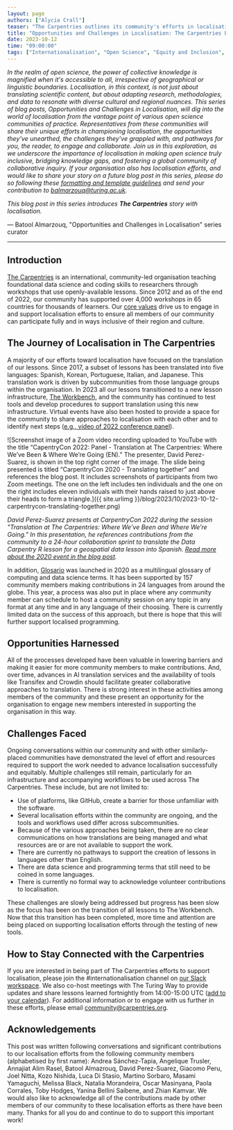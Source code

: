 ```yaml
---
layout: page
authors: ["Alycia Crall"]
teaser: "The Carpentries outlines its community's efforts in localisation."
title: "Opportunities and Challenges in Localisation: The Carpentries Perspective"
date: 2023-10-12
time: "09:00:00"
tags: ["Internationalisation", "Open Science", "Equity and Inclusion", "Engagement", "Community"]
---
```


_In the realm of open science, the power of collective knowledge is magnified when it's accessible to all, irrespective of geographical or linguistic boundaries. Localisation, in this context, is not just about translating scientific content, but about adapting research, methodologies, and data to resonate with diverse cultural and regional nuances. This series of blog posts, Opportunities and Challenges in Localisation, will dig into the world of localisation from the vantage point of various open science communities of practice. Representatives from these communities will share their unique efforts in championing localisation, the opportunities they've unearthed, the challenges they've grappled with, and pathways for you, the reader, to engage and collaborate. Join us in this exploration, as we underscore the importance of localisation in making open science truly inclusive, bridging knowledge gaps, and fostering a global community of collaborative inquiry. If your organisation also has localisation efforts, and would like to share your story on a future blog post in this series, please do so following these [formatting and template guidelines](https://docs.google.com/document/d/1LzjftRnD-BYZ-Xmg-UUkBfi5qKm0qi144BrVNeGS_WQ/edit#heading=h.foq8jruhiryr) and send your contribution to [balmarzouq@turing.ac.uk](mailto:balmarzouq@turing.ac.uk)._ 

_This blog post in this series introduces **The Carpentries** story with localisation._ 


— Batool Almarzouq, "Opportunities and Challenges in Localisation" series curator

-----------------------

## Introduction
[The Carpentries](https://carpentries.org/) is an international, community-led organisation teaching foundational data science and coding skills to researchers through workshops that use openly-available lessons. Since 2012 and as of the end of 2022, our community has supported over 4,000 workshops in 65 countries for thousands of learners. Our [core values](https://carpentries.org/values/) drive us to engage in and support localisation efforts to ensure all members of our community can participate fully and in ways inclusive of their region and culture.

## The Journey of Localisation in The Carpentries
A majority of our efforts toward localisation have focused on the translation of our lessons. Since 2017, a subset of lessons has been translated into five languages: Spanish, Korean, Portuguese, Italian, and Japanese. This translation work is driven by subcommunities from those language groups within the organisation. In 2023 all our lessons transitioned to a new lesson infrastructure, [The Workbench](https://carpentries.github.io/workbench/), and the community has continued to test tools and develop procedures to support translation using this new infrastructure. Virtual events have also been hosted to provide a space for the community to share approaches to localisation with each other and to identify next steps ([e.g., video of 2022 conference panel](https://www.youtube.com/watch?v=9zCrGda6p7Q)).

![Screenshot image of a Zoom video recording uploaded to YouTube with the title “CapentryCon 2022: Panel - Translation at The Carpentries: Where We’ve Been & Where We’re Going (EN).” The presenter, David Perez-Suarez, is shown in the top right corner of the image. The slide being presented is titled “CarpentryCon 2020 - Translating together” and references the blog post. It includes screenshots of participants from two Zoom meetings. The one on the left includes ten individuals and the one on the right includes eleven individuals with their hands raised to just above their heads to form a triangle.]({{ site.urlimg }}/blog/2023/10/2023-10-12-carpentrycon-translating-together.png)

*David Perez-Suarez presents at CarpentryCon 2022 during the session "Translation at The Carpentries: Where We’ve Been and Where We’re Going." In this presentation, he references contributions from the community to a 24-hour collaboration sprint to translate the Data Carpentry R lesson for a geospatial data lesson into Spanish. [Read more about the 2020 event in the blog post](https://carpentries.org/blog/2020/08/Hablamos/).*

In addition, [Glosario](https://glosario.carpentries.org/) was launched in 2020 as a multilingual glossary of computing and data science terms. It has been supported by 157 community members making contributions in 24 languages from around the globe. This year, a process was also put in place where any community member can schedule to host a community session on any topic in any format at any time and in any language of their choosing. There is currently limited data on the success of this approach, but there is hope that this will further support localised programming.

## Opportunities Harnessed
All of the processes developed have been valuable in lowering barriers and making it easier for more community members to make contributions. And, over time, advances in AI translation services and the availability of tools like Transifex and Crowdin should facilitate greater collaborative approaches to translation. There is strong interest in these activities among members of the community and these present an opportunity for the organisation to engage new members interested in supporting the organisation in this way.  

## Challenges Faced  
Ongoing conversations within our community and with other similarly-placed communities have demonstrated the level of effort and resources required to support the work needed to advance localisation successfully and equitably. Multiple challenges still remain, particularly for an infrastructure and accompanying workflows to be used across The Carpentries. These include, but are not limited to:
 
* Use of platforms, like GitHub, create a barrier for those unfamiliar with the software.
* Several localisation efforts within the community are ongoing, and the tools and workflows used differ across subcommunities.
* Because of the various approaches being taken, there are no clear communications on how translations are being managed and what resources are or are not available to support the work. 
* There are currently no pathways to support the creation of lessons in languages other than English.
* There are data science and programming terms that still need to be coined in some languages.  
* There is currently no formal way to acknowledge volunteer contributions to localisation.

These challenges are slowly being addressed but progress has been slow as the focus has been on the transition of all lessons to The Workbench. Now that this transition has been completed, more time and attention are being placed on supporting localisation efforts through the testing of new tools.

## How to Stay Connected with the Carpentries
If you are interested in being part of The Carpentries efforts to support localisation, please join the #internationalisation channel on [our Slack workspace](https://docs.carpentries.org/topic_folders/communications/tools/slack-and-email.html). We also co-host meetings with The Turing Way to provide updates and share lessons learned fortnightly from 14:00-15:00 UTC ([add to your calendar](https://calendar.google.com/calendar/u/0/r/eventedit/copy/NDZraGlmNXBkMTM1bWljZ2ticzJhNWhkbnBfMjAyMzEwMjVUMTQwMDAwWiBvc2V1dW9odDB0dmpib2tnZzNub2g4YzQ3Z0Bn/b3NjYXIubWFzaW55YW5hQGNhcnBlbnRyaWVzLm9yZw?scp=ALL)). For additional information or to engage with us further in these efforts, please email [community@carpentries.org](mailto:community@carpentries.org).

## Acknowledgements
This post was written following conversations and significant contributions to our localisation efforts from the following community members (alphabetised by first name): Andrea Sánchez-Tapia, Angelique Trusler, Annajiat Alim Rasel, Batool Almazrouq, David Perez-Suarez, Giacomo Peru, Joel Nitta, Kozo Nishida, Luca Di Stasio, Martino Sorbaro, Masami Yamaguchi, Melissa Black, Natalia Morandeira, Oscar Masinyana, Paola Corrales, Toby Hodges, Yanina Bellini Saibene, and Zhian Kamvar. We would also like to acknowledge all of the contributions made by other members of our community to these localisation efforts as there have been many. Thanks for all you do and continue to do to support this important work! 
